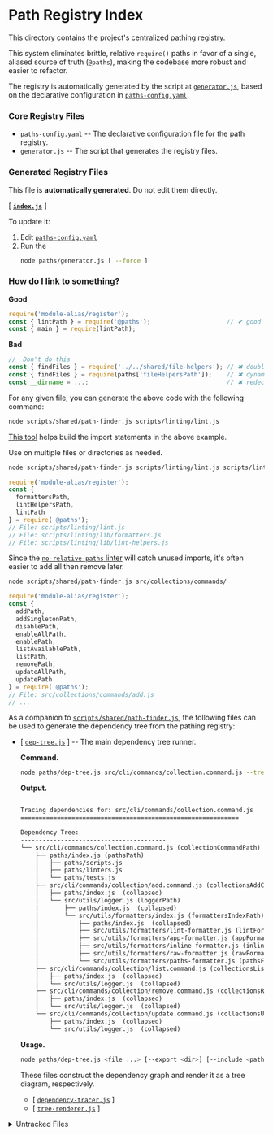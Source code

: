 # Path Registry Index

This directory contains the project's centralized pathing registry. 

This system eliminates brittle, relative `require()` paths in favor of a single, aliased source of truth (`@paths`), making the codebase more robust and easier to refactor.

The registry is automatically generated by the script at [`generator.js`](./generator.js), based on the declarative configuration in [`paths-config.yaml`](./paths-config.yaml).

### Core Registry Files

- `paths-config.yaml` 
  -- The declarative configuration file for the path registry.
- `generator.js`
  -- The script that generates the registry files.

### Generated Registry Files

This file is **automatically generated**. Do not edit them directly.

[ [**`index.js`**](./index.js) ] 

To update it:
1. Edit [`paths-config.yaml`](./paths-config.yaml)
2. Run the
   ```bash
   node paths/generator.js [ --force ]
   ``` 

### How do I link to something?

**Good**
```js
require('module-alias/register');
const { lintPath } = require('@paths');                     // ✔ good
const { main } = require(lintPath);
```

**Bad**
```js
//  Don't do this
const { findFiles } = require('../../shared/file-helpers'); // ✖ double dots
const { findFiles } = require(paths['fileHelpersPath']);    // ✖ dynamic key
const __dirname = ...;                                      // ✖ redeclaration
``` 

For any given file, you can generate the above code with the following command:
```bash
node scripts/shared/path-finder.js scripts/linting/lint.js
```

[This tool](../scripts/shared/path-finder.js) helps build the import statements in the above example.

Use on multiple files or directories as needed.

```bash
node scripts/shared/path-finder.js scripts/linting/lint.js scripts/linting/lib/
```
```js
require('module-alias/register');
const { 
  formattersPath,
  lintHelpersPath,
  lintPath
} = require('@paths');
// File: scripts/linting/lint.js
// File: scripts/linting/lib/formatters.js
// File: scripts/linting/lib/lint-helpers.js
```
Since the [`no-relative-paths` linter](../scripts/linting/code/no-relative-paths.js) will catch unused imports, it's often easier to add all then remove later.
```bash
node scripts/shared/path-finder.js src/collections/commands/
```
```js
require('module-alias/register');
const { 
  addPath,
  addSingletonPath,
  disablePath,
  enableAllPath,
  enablePath,
  listAvailablePath,
  listPath,
  removePath,
  updateAllPath,
  updatePath
} = require('@paths');
// File: src/collections/commands/add.js
// ... 
```

As a companion to [`scripts/shared/path-finder.js`](../scripts/shared/path-finder.js),
the following files can be used to generate the dependency tree from the pathing registry:

- [ [`dep-tree.js`](dep-tree.js) ]
  -- The main dependency tree runner.

  **Command.**
  ```bash
  node paths/dep-tree.js src/cli/commands/collection.command.js --tree
  ```
  **Output.**
  ```txt

  Tracing dependencies for: src/cli/commands/collection.command.js
  ============================================================

  Dependency Tree:
  ----------------------------------------
  └── src/cli/commands/collection.command.js (collectionCommandPath)
      ├── paths/index.js (pathsPath)
      │   ├── paths/scripts.js 
      │   ├── paths/linters.js 
      │   └── paths/tests.js 
      ├── src/cli/commands/collection/add.command.js (collectionsAddCommandPath)
      │   ├── paths/index.js  (collapsed)
      │   └── src/utils/logger.js (loggerPath)
      │       ├── paths/index.js  (collapsed)
      │       └── src/utils/formatters/index.js (formattersIndexPath)
      │           ├── paths/index.js  (collapsed)
      │           ├── src/utils/formatters/lint-formatter.js (lintFormatterPath)
      │           ├── src/utils/formatters/app-formatter.js (appFormatterPath)
      │           ├── src/utils/formatters/inline-formatter.js (inlineFormatterPath)
      │           ├── src/utils/formatters/raw-formatter.js (rawFormatterPath)
      │           └── src/utils/formatters/paths-formatter.js (pathsFormatterPath)
      ├── src/cli/commands/collection/list.command.js (collectionsListCommandPath)
      │   ├── paths/index.js  (collapsed)
      │   └── src/utils/logger.js  (collapsed)
      ├── src/cli/commands/collection/remove.command.js (collectionsRemoveCommandPath)
      │   ├── paths/index.js  (collapsed)
      │   └── src/utils/logger.js  (collapsed)
      └── src/cli/commands/collection/update.command.js (collectionsUpdateCommandPath)
          ├── paths/index.js  (collapsed)
          └── src/utils/logger.js  (collapsed)
  ```
  **Usage.**
  ```bash
  node paths/dep-tree.js <file ...> [--export <dir>] [--include <path ...> | -P <path ...>] [options]
  ```
  These files construct the dependency graph and render it as a tree diagram, respectively.
    - [ [`dependency-tracer.js`](lib/dependency-tracer.js) ]
    - [ [`tree-renderer.js`](lib/tree-renderer.js) ]

<details> 
<summary>Untracked Files</summary>

<!-- uncategorized-start -->

<!-- uncategorized-end -->

</details>
